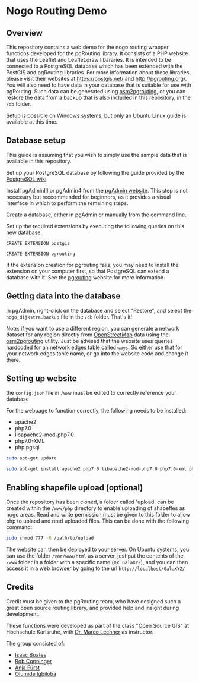 # Nogo Routing Demo

## Overview

This repository contains a web demo for the nogo routing wrapper functions developed for the pgRouting library.  It consists of a PHP website that uses the Leaflet and Leaflet.draw libararies.  It is intended to be connected to a PostgreSQL database which has been extended with the PostGIS and pgRouting libraries.  For more information about these libraries, please visit their websites at https://postgis.net/ and http://pgrouting.org/.  You will also need to have data in your database that is suitable for use with pgRouting.  Such data can be generated using [osm2pgrouting](https://github.com/pgRouting/osm2pgrouting), or you can restore the data from a backup that is also included in this repository, in the `/db` folder.

Setup is possible on Windows systems, but only an Ubuntu Linux guide is available at this time.

## Database setup

This guide is assuming that you wish to simply use the sample data that is available in this repository.

Set up your PostgreSQL database by following the guide provided by the [PostgreSQL wiki](https://wiki.postgresql.org/wiki/First_steps).

Install pgAdminIII or pgAdmin4 from the [pgAdmin website](https://www.pgadmin.org/).  This step is not necessary but reccommended for beginners, as it provides a visual interface in which to perform the remaining steps.

Create a database, either in pgAdmin or manually from the command line.

Set up the required extensions by executing the following queries on this new database:

`CREATE EXTENSION postgis`

`CREATE EXTENSION pgrouting`

If the extension creation for pgrouting fails, you may need to install the extension on your computer first, so that PostgreSQL can extend a database with it.  See the [pgrouting](http://pgrouting.org/) website for more information.

## Getting data into the database

In pgAdmin, right-click on the database and select "Restore", and select the `nogo_dijkstra.backup` file in the `/db` folder.  That's it!

Note: if you want to use a different region, you can generate a network dataset for any region directly from [OpenStreetMap](https://www.openstreetmap.org/) data using the [osm2pgrouting](https://github.com/pgRouting/osm2pgrouting) utility.  Just be advised that the website uses queries hardcoded for an network edges table called `ways`.  So either use that for your network edges table name, or go into the website code and change it there.

## Setting up website

the `config.json` file in `/www` must be edited to correctly reference your database

For the webpage to function correctly, the following needs to be installed:
* apache2
* php7.0
* libapache2-mod-php7.0
* php7.0-XML
* php pgsql

```sh
sudo apt-get update
```

```sh
sudo apt-get install apache2 php7.0 libapache2-mod-php7.0 php7.0-xml php-zip php7.0-pgsql
```

## Enabling shapefile upload (optional)

Once the repository has been cloned, a folder called 'upload' can be created within the `/www/php` directory to enable uploading of shapefles as nogo areas. Read and write permission must be given to this folder to allow php to uplaod and read uploaded files. This can be done with the following command:

```sh
sudo chmod 777 -R /path/to/upload
```

The website can then be deployed to your server.  On Ubuntu systems, you can use the folder `/var/www/html` as a server, just put the contents of the `/www` folder in a folder with a specific name (ex. `GalaXYZ`), and you can then access it in a web browser by going to the url `http://localhost/GalaXYZ/`

## Credits

Credit must be given to the pgRouting team, who have designed such a great open source routing library, and provided help and insight during development.

These functions were developed as part of the class "Open Source GIS" at Hochschule Karlsruhe, with [Dr. Marco Lechner](https://www.researchgate.net/profile/Marco_Lechner) as instructor.

The group consisted of:

* [Isaac Boates](https://www.linkedin.com/in/isaac-boates-338547100/)
* [Rob Coppinger](https://www.linkedin.com/in/rob-coppinger-456b17103/)
* [Anja Fürst](https://www.linkedin.com/in/anja-f%C3%BCrst-136899144/)
* [Olumide Igbiloba](https://www.linkedin.com/in/olumide-igbiloba/)
